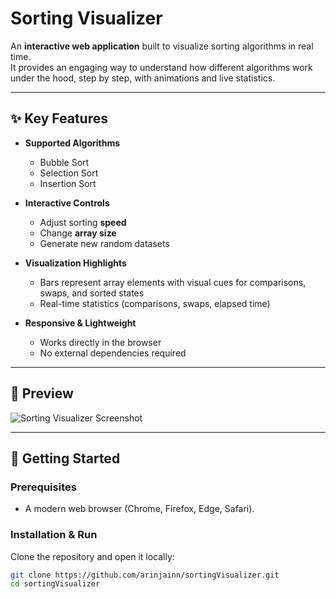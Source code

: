 # Sorting Visualizer  

An **interactive web application** built to visualize sorting algorithms in real time.  
It provides an engaging way to understand how different algorithms work under the hood, step by step, with animations and live statistics.  

---

## ✨ Key Features  

- **Supported Algorithms**  
  - Bubble Sort  
  - Selection Sort  
  - Insertion Sort  

- **Interactive Controls**  
  - Adjust sorting **speed**  
  - Change **array size**  
  - Generate new random datasets  

- **Visualization Highlights**  
  - Bars represent array elements with visual cues for comparisons, swaps, and sorted states  
  - Real-time statistics (comparisons, swaps, elapsed time)  

- **Responsive & Lightweight**  
  - Works directly in the browser  
  - No external dependencies required
 
---

## 📸 Preview  

![Sorting Visualizer Screenshot](assets/screenshot.png)

---

## 🚀 Getting Started  

### Prerequisites  
- A modern web browser (Chrome, Firefox, Edge, Safari).  

### Installation & Run  
Clone the repository and open it locally:  

```bash
git clone https://github.com/arinjainn/sortingVisualizer.git
cd sortingVisualizer
